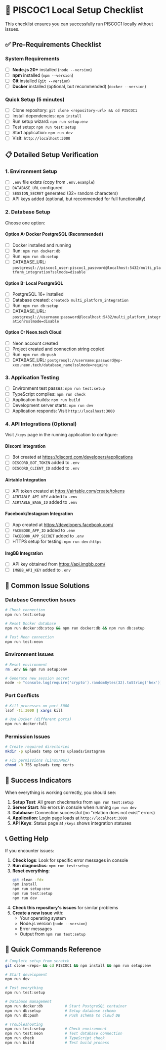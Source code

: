 # 🚀 PISCOC1 Local Setup Checklist

This checklist ensures you can successfully run PISCOC1 locally without issues.

## ✅ Pre-Requirements Checklist

### System Requirements
- [ ] **Node.js 20+** installed (`node --version`)
- [ ] **npm** installed (`npm --version`)
- [ ] **Git** installed (`git --version`)
- [ ] **Docker** installed (optional, but recommended) (`docker --version`)

### Quick Setup (5 minutes)
- [ ] Clone repository: `git clone <repository-url> && cd PISCOC1`
- [ ] Install dependencies: `npm install`
- [ ] Run setup wizard: `npm run setup:env`
- [ ] Test setup: `npm run test:setup`
- [ ] Start application: `npm run dev`
- [ ] Visit: `http://localhost:3000`

## 📋 Detailed Setup Verification

### 1. Environment Setup
- [ ] `.env` file exists (copy from `.env.example`)
- [ ] `DATABASE_URL` configured
- [ ] `SESSION_SECRET` generated (32+ random characters)
- [ ] API keys added (optional, but recommended for full functionality)

### 2. Database Setup
Choose one option:

#### Option A: Docker PostgreSQL (Recommended)
- [ ] Docker installed and running
- [ ] Run: `npm run docker:db`
- [ ] Run: `npm run db:setup`
- [ ] DATABASE_URL: `postgresql://piscoc1_user:piscoc1_password@localhost:5432/multi_platform_integration?sslmode=disable`

#### Option B: Local PostgreSQL
- [ ] PostgreSQL 16+ installed
- [ ] Database created: `createdb multi_platform_integration`
- [ ] Run: `npm run db:setup`
- [ ] DATABASE_URL: `postgresql://username:password@localhost:5432/multi_platform_integration?sslmode=disable`

#### Option C: Neon.tech Cloud
- [ ] Neon account created
- [ ] Project created and connection string copied
- [ ] Run: `npm run db:push`
- [ ] DATABASE_URL: `postgresql://username:password@ep-xxx.neon.tech/database_name?sslmode=require`

### 3. Application Testing
- [ ] Environment test passes: `npm run test:setup`
- [ ] TypeScript compiles: `npm run check`
- [ ] Application builds: `npm run build`
- [ ] Development server starts: `npm run dev`
- [ ] Application responds: Visit `http://localhost:3000`

### 4. API Integrations (Optional)
Visit `/keys` page in the running application to configure:

#### Discord Integration
- [ ] Bot created at https://discord.com/developers/applications
- [ ] `DISCORD_BOT_TOKEN` added to `.env`
- [ ] `DISCORD_CLIENT_ID` added to `.env`

#### Airtable Integration
- [ ] API token created at https://airtable.com/create/tokens
- [ ] `AIRTABLE_API_KEY` added to `.env`
- [ ] `AIRTABLE_BASE_ID` added to `.env`

#### Facebook/Instagram Integration
- [ ] App created at https://developers.facebook.com/
- [ ] `FACEBOOK_APP_ID` added to `.env`
- [ ] `FACEBOOK_APP_SECRET` added to `.env`
- [ ] HTTPS setup for testing: `npm run dev:https`

#### ImgBB Integration
- [ ] API key obtained from https://api.imgbb.com/
- [ ] `IMGBB_API_KEY` added to `.env`

## 🔧 Common Issue Solutions

### Database Connection Issues
```bash
# Check connection
npm run test:setup

# Reset Docker database
npm run docker:db:stop && npm run docker:db && npm run db:setup

# Test Neon connection
npm run test:neon
```

### Environment Issues
```bash
# Reset environment
rm .env && npm run setup:env

# Generate new session secret
node -e "console.log(require('crypto').randomBytes(32).toString('hex'))"
```

### Port Conflicts
```bash
# Kill processes on port 3000
lsof -ti:3000 | xargs kill

# Use Docker (different ports)
npm run docker:full
```

### Permission Issues
```bash
# Create required directories
mkdir -p uploads temp certs uploads/instagram

# Fix permissions (Linux/Mac)
chmod -R 755 uploads temp certs
```

## 🎯 Success Indicators

When everything is working correctly, you should see:

1. **Setup Test**: All green checkmarks from `npm run test:setup`
2. **Server Start**: No errors in console when running `npm run dev`
3. **Database**: Connection successful (no "relation does not exist" errors)
4. **Application**: Login page loads at `http://localhost:3000`
5. **API Keys**: Status page at `/keys` shows integration statuses

## 📞 Getting Help

If you encounter issues:

1. **Check logs**: Look for specific error messages in console
2. **Run diagnostics**: `npm run test:setup` 
3. **Reset everything**: 
   ```bash
   git clean -fdx
   npm install
   npm run setup:env
   npm run test:setup
   npm run dev
   ```
4. **Check this repository's issues** for similar problems
5. **Create a new issue** with:
   - Your operating system
   - Node.js version (`node --version`)
   - Error messages
   - Output from `npm run test:setup`

## 🏁 Quick Commands Reference

```bash
# Complete setup from scratch
git clone <repo> && cd PISCOC1 && npm install && npm run setup:env

# Start development
npm run dev

# Test everything
npm run test:setup

# Database management
npm run docker:db          # Start PostgreSQL container
npm run db:setup           # Setup database schema
npm run db:push            # Push schema to cloud DB

# Troubleshooting
npm run test:setup         # Check environment
npm run test:neon          # Test database connection
npm run check              # TypeScript check
npm run build              # Test build process
```